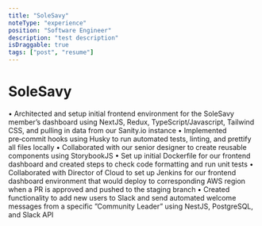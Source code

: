 ```yaml
---
title: "SoleSavy"
noteType: "experience"
position: "Software Engineer"
description: "test description"
isDraggable: true
tags: ["post", "resume"]
---
```


# SoleSavy

• Architected and setup initial frontend environment for the SoleSavy member’s dashboard using NextJS, Redux, TypeScript/Javascript, Tailwind
CSS, and pulling in data from our Sanity.io instance
• Implemented pre‑commit hooks using Husky to run automated tests, linting, and prettify all files locally
• Collaborated with our senior designer to create reusable components using StorybookJS
• Set up initial Dockerfile for our frontend dashboard and created steps to check code formatting and run unit tests
• Collaborated with Director of Cloud to set up Jenkins for our frontend dashboard environment that would deploy to corresponding AWS region
when a PR is approved and pushed to the staging branch
• Created functionality to add new users to Slack and send automated welcome messages from a specific ”Community Leader” using NestJS,
PostgreSQL, and Slack API
